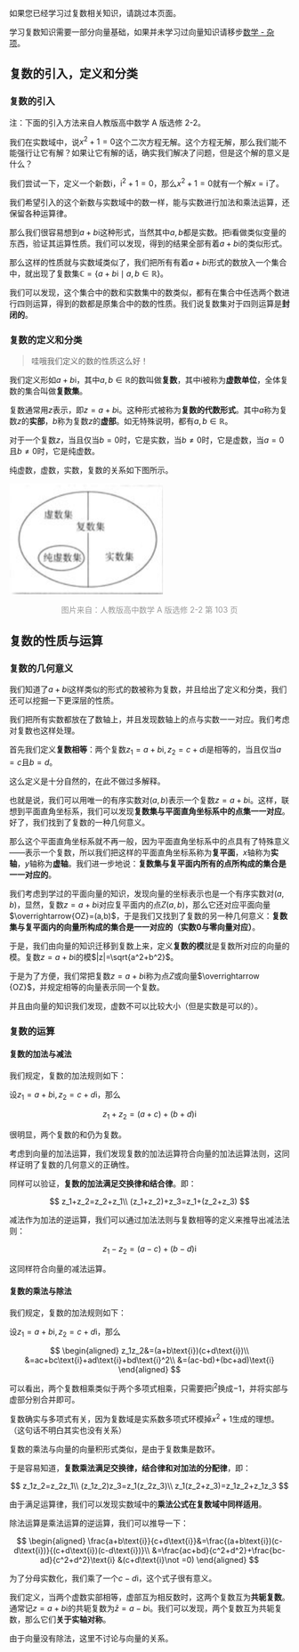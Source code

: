 如果您已经学习过复数相关知识，请跳过本页面。

学习复数知识需要一部分向量基础，如果并未学习过向量知识请移步[数学 - 杂项](/math/misc/)。

## 复数的引入，定义和分类

### 复数的引入

注：下面的引入方法来自人教版高中数学 A 版选修 2-2。

我们在实数域中，说$x^2+1=0$这个二次方程无解。这个方程无解，那么我们能不能强行让它有解？如果让它有解的话，确实我们解决了问题，但是这个解的意义是什么？

我们尝试一下，定义一个新数$\text{i}$，$\text{i}^2+1=0$，那么$x^2+1=0$就有一个解$x=\text{i}$了。

我们希望引入的这个新数与实数域中的数一样，能与实数进行加法和乘法运算，还保留各种运算律。

那么我们很容易想到$a+b\text{i}$这种形式，当然其中$a,b$都是实数。把$\text{i}$看做类似变量的东西，验证其运算性质。我们可以发现，得到的结果全部有着$a+b\text{i}$的类似形式。

那么这样的性质就与实数域类似了，我们把所有有着$a+b\text{i}$形式的数放入一个集合中，就出现了复数集$\mathbb{C}=\{a+b\text{i} \mid a,b\in \mathbb{R}\}$。

我们可以发现，这个集合中的数和实数集中的数类似，都有在集合中任选两个数进行四则运算，得到的数都是原集合中的数的性质。我们说复数集对于四则运算是**封闭的**。

### 复数的定义和分类

> 哇哦我们定义的数的性质这么好！

我们定义形如$a+b\text{i}$，其中$a,b\in \mathbb{R}$的数叫做**复数**，其中$\text{i}$被称为**虚数单位**，全体复数的集合叫做**复数集**。

复数通常用$z$表示，即$z=a+b\text{i}$。这种形式被称为**复数的代数形式**。其中$a$称为复数$z$的**实部**，$b$称为复数$z$的**虚部**。如无特殊说明，都有$a,b\in \mathbb{R}$。

对于一个复数$z$，当且仅当$b=0$时，它是实数，当$b\not = 0$时，它是虚数，当$a=0$且$b\not = 0$时，它是纯虚数。

纯虚数，虚数，实数，复数的关系如下图所示。

![](./images/complex-1.png)

<div style='text-align: center; color: #999'>图片来自：人教版高中数学 A 
版选修 2-2 第 103 页</div>

## 复数的性质与运算

### 复数的几何意义

我们知道了$a+b\text{i}$这样类似的形式的数被称为复数，并且给出了定义和分类，我们还可以挖掘一下更深层的性质。

我们把所有实数都放在了数轴上，并且发现数轴上的点与实数一一对应。我们考虑对复数也这样处理。

首先我们定义**复数相等**：两个复数$z_1=a+b\text{i},z_2=c+d\text{i}$是相等的，当且仅当$a=c$且$b=d$。

这么定义是十分自然的，在此不做过多解释。

也就是说，我们可以用唯一的有序实数对$(a,b)$表示一个复数$z=a+b\text{i}$。这样，联想到平面直角坐标系，我们可以发现**复数集与平面直角坐标系中的点集一一对应**。好了，我们找到了复数的一种几何意义。

那么这个平面直角坐标系就不再一般，因为平面直角坐标系中的点具有了特殊意义——表示一个复数，所以我们把这样的平面直角坐标系称为**复平面**，$x$轴称为**实轴**，$y$轴称为**虚轴**。我们进一步地说：**复数集与复平面内所有的点所构成的集合是一一对应的**。

我们考虑到学过的平面向量的知识，发现向量的坐标表示也是一个有序实数对$(a,b)$，显然，复数$z=a+b\text{i}$对应复平面内的点$Z(a,b)$，那么它还对应平面向量$\overrightarrow{OZ}=(a,b)$，于是我们又找到了复数的另一种几何意义：**复数集与复平面内的向量所构成的集合是一一对应的（实数$0$与零向量对应）**。

于是，我们由向量的知识迁移到复数上来，定义**复数的模**就是复数所对应的向量的模。复数$z=a+b\text{i}$的模$|z|=\sqrt{a^2+b^2}$。

于是为了方便，我们常把复数$z=a+b\text{i}$称为点$Z$或向量$\overrightarrow {OZ}$，并规定相等的向量表示同一个复数。

并且由向量的知识我们发现，虚数不可以比较大小（但是实数是可以的）。

### 复数的运算

#### 复数的加法与减法

我们规定，复数的加法规则如下：

设$z_1=a+b\text{i},z_2=c+d\text{i}$，那么

$$
z_1+z_2=(a+c)+(b+d)\text{i}
$$

很明显，两个复数的和仍为复数。

考虑到向量的加法运算，我们发现复数的加法运算符合向量的加法运算法则，这同样证明了复数的几何意义的正确性。

同样可以验证，**复数的加法满足交换律和结合律**。即：

$$
z_1+z_2=z_2+z_1\\
(z_1+z_2)+z_3=z_1+(z_2+z_3)
$$

减法作为加法的逆运算，我们可以通过加法法则与复数相等的定义来推导出减法法则：

$$
z_1-z_2=(a-c)+(b-d)\text{i}
$$

这同样符合向量的减法运算。

#### 复数的乘法与除法

我们规定，复数的加法规则如下：

设$z_1=a+b\text{i},z_2=c+d\text{i}$，那么

$$
\begin{aligned}
z_1z_2&=(a+b\text{i})(c+d\text{i})\\
&=ac+bc\text{i}+ad\text{i}+bd\text{i}^2\\
&=(ac-bd)+(bc+ad)\text{i}
\end{aligned}
$$

可以看出，两个复数相乘类似于两个多项式相乘，只需要把$\text{i}^2$换成$-1$，并将实部与虚部分别合并即可。

复数确实与多项式有关，因为复数域是实系数多项式环模掉$x^2+1$生成的理想。（这句话不明白其实也没有关系）

复数的乘法与向量的向量积形式类似，是由于复数集是数环。

于是容易知道，**复数乘法满足交换律，结合律和对加法的分配律**，即：

$$
z_1z_2=z_2z_1\\
(z_1z_2)z_3=z_1(z_2z_3)\\
z_1(z_2+z_3)=z_1z_2+z_1z_3
$$

由于满足运算律，我们可以发现实数域中的**乘法公式在复数域中同样适用**。

除法运算是乘法运算的逆运算，我们可以推导一下：

$$
\begin{aligned}
\frac{a+b\text{i}}{c+d\text{i}}&=\frac{(a+b\text{i})(c-d\text{i})}{(c+d\text{i})(c-d\text{i})}\\
&=\frac{ac+bd}{c^2+d^2}+\frac{bc-ad}{c^2+d^2}\text{i} &(c+d\text{i}\not =0)
\end{aligned}
$$

为了分母实数化，我们乘了一个$c-d\text{i}$，这个式子很有意义。

我们定义，当两个虚数实部相等，虚部互为相反数时，这两个复数互为**共轭复数**。通常记$z=a+b\text{i}$的共轭复数为$\bar z=a-b\text{i}$。我们可以发现，两个复数互为共轭复数，那么它们**关于实轴对称**。

由于向量没有除法，这里不讨论与向量的关系。
